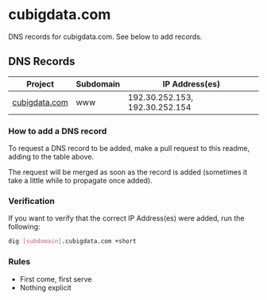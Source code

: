 # cubigdata.com

DNS records for cubigdata.com. See below to add records.

## DNS Records

| Project                                                          | Subdomain | IP Address(es)                 |
| ---------------------------------------------------------------- |-----------| ------------------------------ |
| [cubigdata.com](https://github.com/CUBigDataClass/cubigdata.com) | www       | 192.30.252.153, 192.30.252.154 |

### How to add a DNS record

To request a DNS record to be added, make a pull request to this readme, adding to the table above.

The request will be merged as soon as the record is added (sometimes it take a little while to propagate once added).

### Verification

If you want to verify that the correct IP Address(es) were added, run the following:

```bash
dig [subdomain].cubigdata.com +short
```

### Rules
 - First come, first serve
 - Nothing explicit
